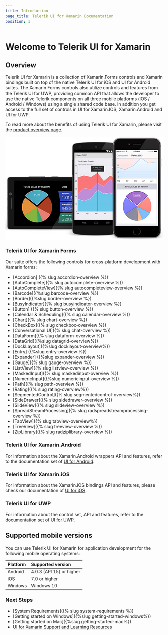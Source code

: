 ```yaml
---
title: Introduction
page_title: Telerik UI for Xamarin Documentation
position: 1
---
```


# Welcome to Telerik UI for Xamarin

## Overview

Telerik UI for Xamarin is a collection of Xamarin.Forms controls and Xamarin bindings built on top of the native Telerik UI for iOS and UI for Android suites. The Xamarin.Forms controls also utilize controls and features from the Telerik UI for UWP, providing common API that allows the developer to use the native Telerik components on all three mobile platforms (iOS / Android / Windows) using a single shared code base. In addition you get access to the full set of controls in UI for Xamarin.IOS, Xamarin.Android and UI for UWP.
 
To read more about the benefits of using Telerik UI for Xamarin, please visit the [product overview page](http://www.telerik.com/xamarin-ui).

![Telerik UI for Xamarin](front-image.jpg)


### Telerik UI for Xamarin Forms

Our suite offers the following controls for cross-platform development with Xamarin forms:

- [Accordion] ({% slug accordion-overview %})
- [AutoComplete]({% slug autocomplete-overview %})
- [AutoCompleteView]({% slug autocompleteview-overview %})
- [Barcode]({%slug barcode-overview %})
- [Border]({%slug border-overview %})
- [BusyIndicator]({% slug busyindicator-overview %})
- [Button] ({% slug button-overview %})
- [Calendar &amp; Scheduling]({% slug calendar-overview %})
- [Chart]({% slug chart-overview %})
- [CheckBox]({% slug checkbox-overview %})
- [Conversational UI]({% slug chat-overview %})
- [DataForm]({% slug dataform-overview %})
- [DataGrid]({%slug datagrid-overview%})
- [DockLayout]({%slug docklayout-overview%})
- [Entry] ({%slug entry-overview %})
- [Expander] ({%slug expander-overview %})
- [Gauge]({% slug gauge-overview %})
- [ListView]({% slug listview-overview %})
- [MaskedInput]({% slug maskedinput-overview %})
- [NumericInput]({%slug numericinput-overview %})
- [Path]({% slug path-overview %})
- [Rating]({% slug rating-overview%})
- [SegmentedControl]({% slug segmentedcontrol-overview%})
- [SideDrawer]({% slug sidedrawer-overview %})
- [SlideView]({% slug slideview-overview %})
- [SpreadStreamProcessing]({% slug radspreadstreamprocessing-overview %})
- [TabView]({% slug tabview-overview%})
- [TreeView]({% slug treeview-overview %})
- [ZipLibrary]({% slug radziplibrary-overview %})


### Telerik UI for Xamarin.Android

For information about the Xamarin.Android wrappers API and features, refer to the documentation set of [UI for Android](https://docs.telerik.com/devtools/xamarin/nativecontrols/android/introduction).

### Telerik UI for Xamarin.iOS

For information about the Xamarin.iOS bindings API and features, please check our documentation of [UI for iOS](https://docs.telerik.com/devtools/xamarin/nativecontrols/ios/index).

### Telerik UI for UWP

For information about the control set, API and features, refer to the documentation set of [UI for UWP](https://docs.telerik.com/devtools/universal-windows-platform//).

## Supported mobile versions

You can use Telerik UI for Xamarin for application development for the following mobile operating systems:

|Platform 						|Supported version |
|:---								|:---			|
|Android		| 4.0.3 (API 15) or higher |
|iOS				|7.0 or higher|
|Windows							| Windows 10  |

### Next Steps

- [System Requirements]({% slug system-requirements %})
- [Getting started on Windows]({%slug getting-started-windows%})
- [Getting started on Mac]({%slug getting-started-mac%})
- [UI for Xamarin Support and Learning Resources](http://www.telerik.com/support/xamarin-ui)
